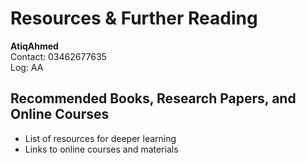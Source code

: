 # Resources & Further Reading

**AtiqAhmed**  
Contact: 03462677635  
Log: AA

## Recommended Books, Research Papers, and Online Courses
- List of resources for deeper learning
- Links to online courses and materials
